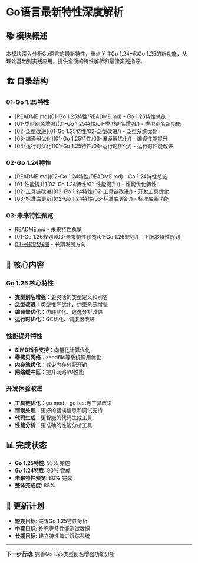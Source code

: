 # Go语言最新特性深度解析

## 📚 **模块概述**

本模块深入分析Go语言的最新特性，重点关注Go 1.24+和Go 1.25的新功能，从理论基础到实践应用，提供全面的特性解析和最佳实践指导。

## 🏗️ **目录结构**

### **01-Go 1.25特性**

- [README.md](01-Go 1.25特性/README.md) - Go 1.25特性总览
- [01-类型别名增强](01-Go 1.25特性/01-类型别名增强/) - 类型别名新功能
- [02-泛型改进](01-Go 1.25特性/02-泛型改进/) - 泛型系统优化
- [03-编译器优化](01-Go 1.25特性/03-编译器优化/) - 编译性能提升
- [04-运行时优化](01-Go 1.25特性/04-运行时优化/) - 运行时性能改进

### **02-Go 1.24特性**

- [README.md](02-Go 1.24特性/README.md) - Go 1.24特性总览
- [01-性能提升](02-Go 1.24特性/01-性能提升/) - 性能优化特性
- [02-工具链改进](02-Go 1.24特性/02-工具链改进/) - 开发工具优化
- [03-标准库更新](02-Go 1.24特性/03-标准库更新/) - 标准库新功能

### **03-未来特性预览**

- [README.md](03-未来特性预览/README.md) - 未来特性总览
- [01-Go 1.26规划](03-未来特性预览/01-Go 1.26规划/) - 下版本特性规划
- [02-长期路线图](03-未来特性预览/02-长期路线图/) - 长期发展方向

## 🎯 **核心内容**

### **Go 1.25 核心特性**

- **类型别名增强**：更灵活的类型定义和别名
- **泛型改进**：类型推导优化、约束系统增强
- **编译器优化**：内联优化、逃逸分析改进
- **运行时优化**：GC优化、调度器改进

### **性能提升特性**

- **SIMD指令支持**：向量化计算优化
- **零拷贝网络**：sendfile等系统调用优化
- **内存池优化**：减少内存分配开销
- **网络缓冲区**：提升网络I/O性能

### **开发体验改进**

- **工具链优化**：go mod、go test等工具改进
- **错误处理**：更好的错误信息和调试支持
- **代码生成**：更智能的代码生成工具
- **性能分析**：更准确的性能分析工具

## 📊 **完成状态**

- **Go 1.25特性**: 95% 完成
- **Go 1.24特性**: 90% 完成
- **未来特性预览**: 80% 完成
- **整体完成度**: 88%

## 🔄 **更新计划**

- **短期目标**: 完善Go 1.25特性分析
- **中期目标**: 补充更多性能测试数据
- **长期目标**: 建立特性演进跟踪系统

---

**下一步行动**: 完善Go 1.25类型别名增强功能分析
